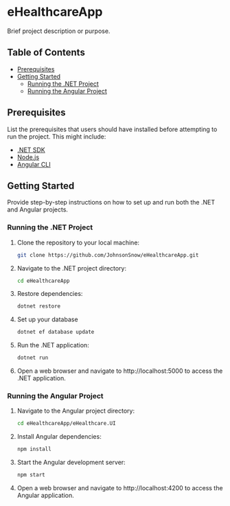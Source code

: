 # eHealthcareApp

Brief project description or purpose.

## Table of Contents

- [Prerequisites](#prerequisites)
- [Getting Started](#getting-started)
  - [Running the .NET Project](#running-the-net-project)
  - [Running the Angular Project](#running-the-angular-project)

## Prerequisites

List the prerequisites that users should have installed before attempting to run the project. This might include:

- [.NET SDK](https://dotnet.microsoft.com/download/dotnet)
- [Node.js](https://nodejs.org/)
- [Angular CLI](https://angular.io/cli)

## Getting Started

Provide step-by-step instructions on how to set up and run both the .NET and Angular projects.

### Running the .NET Project

1. Clone the repository to your local machine:

   ```bash
   git clone https://github.com/JohnsonSnow/eHealthcareApp.git

2. Navigate to the .NET project directory:
   ```bash
   cd eHealthcareApp
   
3. Restore dependencies:
   ```bash
   dotnet restore

4. Set up your database
   ```bash
   dotnet ef database update

5. Run the .NET application:
   ```bash
   dotnet run

6. Open a web browser and navigate to http://localhost:5000 to access the .NET application.


### Running the Angular Project

1. Navigate to the Angular project directory:
   ```bash
   cd eHealthcareApp/eHealthcare.UI

2. Install Angular dependencies:
   ```bash
   npm install

3. Start the Angular development server:
   ```bash
   npm start

5. Open a web browser and navigate to http://localhost:4200 to access the Angular application.
